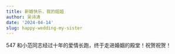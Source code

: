 ```yaml
---
title: 新婚快乐，我的姐姐
author: 吴诗涛
date: '2024-04-14'
slug: happy-wedding-my-sister
---
```


547 和小范同志经过十年的爱情长跑，终于走进婚姻的殿堂！祝贺祝贺！
